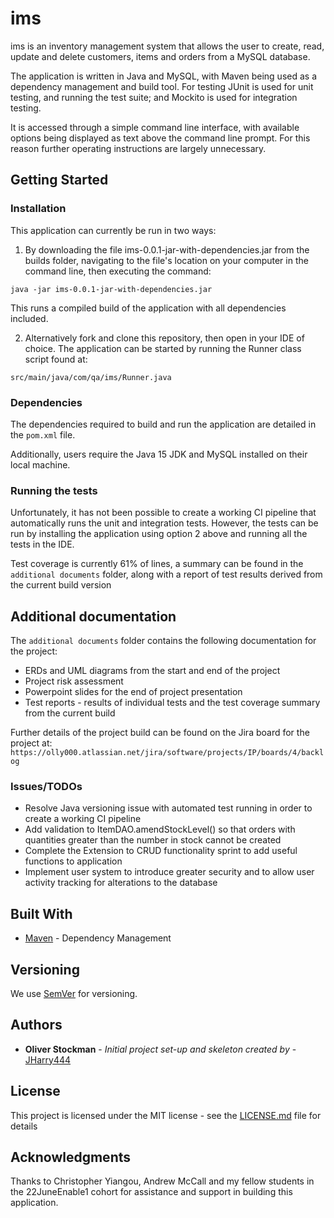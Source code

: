 # ims

ims is an inventory management system that allows the user to create, read, update and delete 
customers, items and orders from a MySQL database.  
  
The application is written in Java and MySQL, with Maven being used as a dependency management and build tool. For testing JUnit is used for unit testing, and running the test suite; and Mockito is used for
integration testing.  

It is accessed through a simple command line interface, with available options being displayed as
text above the command line prompt.  For this reason further operating instructions are largely unnecessary.

## Getting Started

### Installation

This application can currently be run in two ways:  
1. By downloading the file ims-0.0.1-jar-with-dependencies.jar from the builds folder, navigating to the 
file's location on your computer in the command line, then executing the command:  
  
  
`java -jar ims-0.0.1-jar-with-dependencies.jar  `
  
This runs a compiled build of the application with all dependencies included.  

2. Alternatively fork and clone this repository, then open in your IDE of choice. The application can be started by 
running the Runner class script found at:

`src/main/java/com/qa/ims/Runner.java`  
  


        

### Dependencies

The dependencies required to build and run the application are detailed in the 
`pom.xml` file.  
  
Additionally, users require the Java 15 JDK and MySQL installed on their local machine.

### Running the tests

Unfortunately, it has not been possible to create a working CI pipeline that automatically
runs the unit and integration tests.  However, the tests can be run by installing the application
using option 2 above and running all the tests in the IDE.  

Test coverage is currently 61% of lines, a summary can be found in the `additional documents` 
folder, along with a report of test results derived from the current build version

## Additional documentation  

The `additional documents` folder contains the following documentation for the project:

* ERDs and UML diagrams from the start and end of the project  
* Project risk assessment
* Powerpoint slides for the end of project presentation
* Test reports -  results of individual tests and the test coverage summary from the current build

Further details of the project build can be found on the Jira board for the project at:   
`https://olly000.atlassian.net/jira/software/projects/IP/boards/4/backlog`  



### Issues/TODOs

* Resolve Java versioning issue with automated test running in order to create a working CI pipeline
* Add validation to ItemDAO.amendStockLevel() so that orders with quantities greater than the number in stock
cannot be created
* Complete the Extension to CRUD functionality sprint to add useful functions to application
* Implement user system to introduce greater security and to allow user activity tracking for alterations to the 
database


## Built With

* [Maven](https://maven.apache.org/) - Dependency Management

## Versioning

We use [SemVer](http://semver.org/) for versioning.

## Authors

* **Oliver Stockman** - *Initial project set-up and skeleton created by* - [JHarry444](https://github.com/JHarry444)

## License

This project is licensed under the MIT license - see the [LICENSE.md](LICENSE.md) file for details 



## Acknowledgments

Thanks to Christopher Yiangou, Andrew McCall and my fellow students in the 22JuneEnable1 cohort for
assistance and support in building this application.